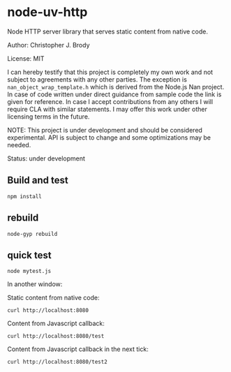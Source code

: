 # node-uv-http

Node HTTP server library that serves static content from native code.

Author: Christopher J. Brody

License: MIT

I can hereby testify that this project is completely my own work and not subject to agreements with any other parties.
The exception is `nan_object_wrap_template.h` which is derived from the Node.js Nan project.
In case of code written under direct guidance from sample code the link is given for reference.
In case I accept contributions from any others I will require CLA with similar statements.
I may offer this work under other licensing terms in the future.

NOTE: This project is under development and should be considered experimental.
API is subject to change and some optimizations may be needed.

Status: under development

## Build and test

```shell
npm install
```

## rebuild

```shell
node-gyp rebuild
```

## quick test

```shell
node mytest.js
```

In another window:

Static content from native code:

```shell
curl http://localhost:8080
```

Content from Javascript callback:

```shell
curl http://localhost:8080/test
```

Content from Javascript callback in the next tick:

```shell
curl http://localhost:8080/test2
```
